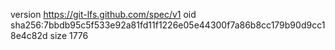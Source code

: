 version https://git-lfs.github.com/spec/v1
oid sha256:7bbdb95c5f533e92a81fd11f1226e05e44300f7a86b8cc179b90d9cc18e4c82d
size 1776
